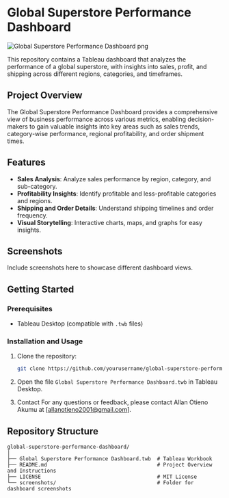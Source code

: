# Global Superstore Performance Dashboard

![Global Superstore Performance Dashboard png](https://github.com/user-attachments/assets/68dcec49-be72-413f-894c-7d8e0f930899)

This repository contains a Tableau dashboard that analyzes the performance of a global superstore, with insights into sales, profit, and shipping across different regions, categories, and timeframes.

## Project Overview

The Global Superstore Performance Dashboard provides a comprehensive view of business performance across various metrics, enabling decision-makers to gain valuable insights into key areas such as sales trends, category-wise performance, regional profitability, and order shipment times.

## Features

- **Sales Analysis**: Analyze sales performance by region, category, and sub-category.
- **Profitability Insights**: Identify profitable and less-profitable categories and regions.
- **Shipping and Order Details**: Understand shipping timelines and order frequency.
- **Visual Storytelling**: Interactive charts, maps, and graphs for easy insights.

## Screenshots

Include screenshots here to showcase different dashboard views.

## Getting Started

### Prerequisites

- Tableau Desktop (compatible with `.twb` files)

### Installation and Usage

1. Clone the repository:

    ```bash
    git clone https://github.com/yourusername/global-superstore-performance-dashboard.git
    ```

2. Open the file `Global Superstore Performance Dashboard.twb` in Tableau Desktop.

3. Contact
For any questions or feedback, please contact Allan Otieno Akumu at [allanotieno2001@gmail.com].


## Repository Structure

```plaintext
global-superstore-performance-dashboard/
│
├── Global Superstore Performance Dashboard.twb  # Tableau Workbook
├── README.md                                    # Project Overview and Instructions
├── LICENSE                                      # MIT License
└── screenshots/                                 # Folder for dashboard screenshots

